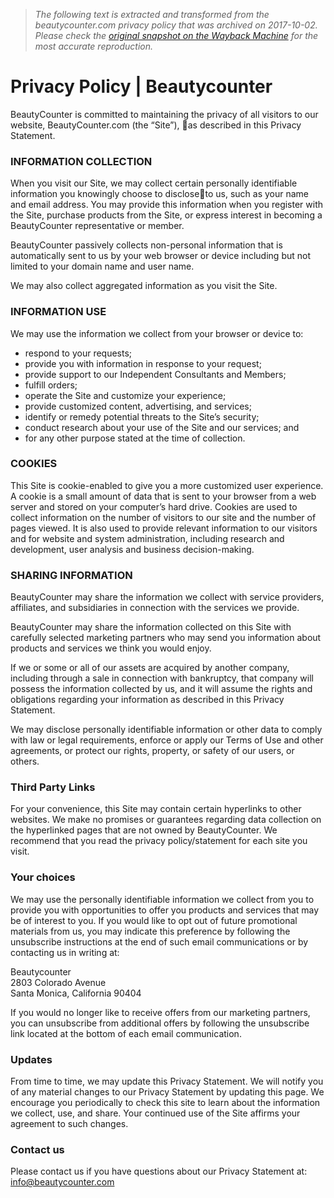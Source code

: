 > *The following text is extracted and transformed from the beautycounter.com privacy policy that was archived on 2017-10-02. Please check the [original snapshot on the Wayback Machine](https://web.archive.org/web/20171002163635id_/http%3A//www.beautycounter.com/privacy-policy) for the most accurate reproduction.*

# Privacy Policy | Beautycounter

BeautyCounter is committed to maintaining the privacy of all visitors to our website, BeautyCounter.com (the “Site”), as described in this Privacy Statement.

### INFORMATION COLLECTION

When you visit our Site, we may collect certain personally identifiable information you knowingly choose to discloseto us, such as your name and email address. You may provide this information when you register with the Site, purchase products from the Site, or express interest in becoming a BeautyCounter representative or member.

BeautyCounter passively collects non-personal information that is automatically sent to us by your web browser or device including but not limited to your domain name and user name.

We may also collect aggregated information as you visit the Site.

### INFORMATION USE

We may use the information we collect from your browser or device to:

  * respond to your requests;
  * provide you with information in response to your request;
  * provide support to our Independent Consultants and Members;
  * fulfill orders;
  * operate the Site and customize your experience;
  * provide customized content, advertising, and services;
  * identify or remedy potential threats to the Site’s security;
  * conduct research about your use of the Site and our services; and
  * for any other purpose stated at the time of collection.



### COOKIES

This Site is cookie-enabled to give you a more customized user experience. A cookie is a small amount of data that is sent to your browser from a web server and stored on your computer’s hard drive. Cookies are used to collect information on the number of visitors to our site and the number of pages viewed. It is also used to provide relevant information to our visitors and for website and system administration, including research and development, user analysis and business decision-making.

### SHARING INFORMATION

BeautyCounter may share the information we collect with service providers, affiliates, and subsidiaries in connection with the services we provide.

BeautyCounter may share the information collected on this Site with carefully selected marketing partners who may send you information about products and services we think you would enjoy.

If we or some or all of our assets are acquired by another company, including through a sale in connection with bankruptcy, that company will possess the information collected by us, and it will assume the rights and obligations regarding your information as described in this Privacy Statement.

We may disclose personally identifiable information or other data to comply with law or legal requirements, enforce or apply our Terms of Use and other agreements, or protect our rights, property, or safety of our users, or others.

### Third Party Links

For your convenience, this Site may contain certain hyperlinks to other websites. We make no promises or guarantees regarding data collection on the hyperlinked pages that are not owned by BeautyCounter. We recommend that you read the privacy policy/statement for each site you visit.

### Your choices

We may use the personally identifiable information we collect from you to provide you with opportunities to offer you products and services that may be of interest to you. If you would like to opt out of future promotional materials from us, you may indicate this preference by following the unsubscribe instructions at the end of such email communications or by contacting us in writing at:

Beautycounter  
2803 Colorado Avenue  
Santa Monica, California 90404

If you would no longer like to receive offers from our marketing partners, you can unsubscribe from additional offers by following the unsubscribe link located at the bottom of each email communication.

### Updates

From time to time, we may update this Privacy Statement. We will notify you of any material changes to our Privacy Statement by updating this page. We encourage you periodically to check this site to learn about the information we collect, use, and share. Your continued use of the Site affirms your agreement to such changes.

### Contact us

Please contact us if you have questions about our Privacy Statement at: info@beautycounter.com
